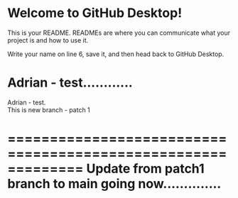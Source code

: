 # Welcome to GitHub Desktop!

This is your README. READMEs are where you can communicate what your project is and how to use it.

Write your name on line 6, save it, and then head back to GitHub Desktop.


Adrian - test............
=======

Adrian - test.  
This is new branch - patch 1

=============================================================
Update from patch1 branch to main going now..............
=============================================================
